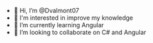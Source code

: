 - 👋 Hi, I’m @Dvalmont07
- 👀 I'm interested in improve my knowledge
- 🌱 I’m currently learning Angular
- 💞️ I’m looking to collaborate on C# and Angular


<!---
Dvalmont07/Dvalmont07 is a ✨ special ✨ repository because its `README.md` (this file) appears on your GitHub profile.
You can click the Preview link to take a look at your changes.
--->
